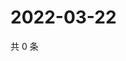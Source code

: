 # 2022-03-22

共 0 条

<!-- BEGIN WEIBO -->
<!-- 最后更新时间 Tue Mar 22 2022 15:12:16 GMT+0800 (China Standard Time) -->

<!-- END WEIBO -->
